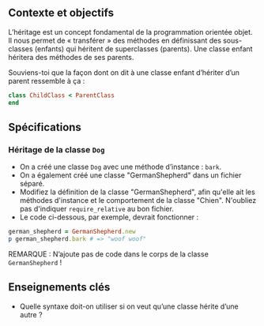 ## Contexte et objectifs

L’héritage est un concept fondamental de la programmation orientée objet. Il nous permet de « transférer » des méthodes en définissant des sous-classes (enfants) qui héritent de superclasses (parents). Une classe enfant héritera des méthodes de ses parents.

Souviens-toi que la façon dont on dit à une classe enfant d’hériter d’un parent ressemble à ça :

```ruby
class ChildClass < ParentClass
end
```

## Spécifications

### Héritage de la classe `Dog`

- On a créé une classe `Dog` avec une méthode d’instance : `bark`.
- On a également créé une classe "GermanShepherd" dans un fichier séparé.
- Modifiez la définition de la classe "GermanShepherd", afin qu'elle ait les méthodes d'instance et le comportement de la classe "Chien". N'oubliez pas d'indiquer `require_relative` au bon fichier.
- Le code ci-dessous, par exemple, devrait fonctionner :

```ruby
german_shepherd = GermanShepherd.new
p german_shepherd.bark # => "woof woof"
```

REMARQUE : N’ajoute pas de code dans le corps de la classe `GermanShepherd` !

## Enseignements clés

- Quelle syntaxe doit-on utiliser si on veut qu’une classe hérite d’une autre ?
